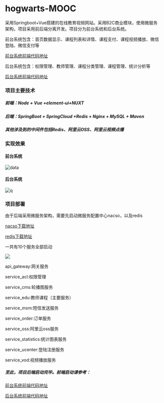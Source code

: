 # hogwarts-MOOC
采用Springboot+Vue搭建的在线教育视频网站。采用B2C商业模块，使用微服务架构，项目采用前后端分离开发。项目分为前台系统和后台系统。

前台系统包含：首页数据显示、课程列表和详情、课程支付、课程视频播放、微信登陆、微信支付等

[前台系统前端代码地址](https://github.com/brainy-is-sexy/hogwarts-FrontView)

后台系统包含：权限管理、教师管理、课程分类管理、课程管理、统计分析等

[后台系统前端代码地址](https://github.com/brainy-is-sexy/hogwarts-FrontManage)



### 项目主要技术

##### 前端：Node + Vue +element-ui+NUXT

##### 后端：SpringBoot + SpringCloud +Redis + Nginx + MySQL + Maven

##### 其他涉及到的中间件包括Redis、阿里云OSS、阿里云视频点播



### 实现效果

#### 前台系统

![data](https://github.com/brainy-is-sexy/hogwartsMOOC/blob/master/qian.png)

#### 后台系统

![q](https://github.com/brainy-is-sexy/hogwartsMOOC/blob/master/hou.png)


### 项目部署

由于后端采用微服务架构，需要先启动微服务配置中心nacso，以及redis

[nacso下载地址](https://github.com/alibaba/nacos/releases)

[redis下载地址](https://github.com/MicrosoftArchive/redis/releases)

一共有10个服务全部启动

![](https://github.com/brainy-is-sexy/hogwartsMOOC/blob/master/1.png)

api_gateway:网关服务

service_acl:权限管理

service_cms:轮播图服务

service_edu:教师课程（主要服务）

service_msm:短信发送服务

service_order:订单服务

service_oss:阿里云oss服务

service_statistics:统计图表服务

service_ucenter:登陆注册服务

service_vod:视频播放服务



##### 至此，项目后端启动完毕。前端启动请参考：

[前台系统前端代码地址](https://github.com/brainy-is-sexy/hogwarts-FrontView)

[后台系统前端代码地址](https://github.com/brainy-is-sexy/hogwarts-FrontManage)
